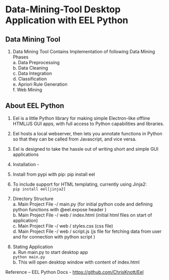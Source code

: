 # Data-Mining-Tool Desktop Application with EEL Python 

## Data Mining Tool 
1. Data Mining Tool Contains Implementation of following Data Mining Phases
  <br> a. Data Preprocessing 
  <br> b. Data Cleaning 
  <br> c. Data Integration 
  <br> d. Classification
  <br> e. Apriori Rule Generation
  <br> f. Web Mining 



## About EEL Python 
1.	Eel is a little Python library for making simple Electron-like offline HTML/JS GUI apps, with full access to Python capabilities and libraries.
2.	Eel hosts a local webserver, then lets you annotate functions in Python so that they can be called from Javascript, and vice versa.
3.	Eel is designed to take the hassle out of writing short and simple GUI applications
4.	Installation - 
5.	Install from pypi with pip:
pip install eel
6.	To include support for HTML templating, currently using Jinja2:
    <br> `pip install eel[jinja2]`
7.	Directory Structure <br>
  a.	Main Project File -/ main.py (for initial python code and defining python functions with @eel.expose header ) <br>
  b.	Main Project File -/ web / index.html (initial html files on start of application)  <br>
  c.	Main Project File -/ web / styles.css (css file)  <br>
  d.	Main Project File -/ web / script.js (js file for fetching data from user and for connection with python script )

8.	Stating Application 
  <br> a.	Run main.py to start desktop app 
  <br> ``` python main.py ``` <br>
  b.	This will open desktop window with content of index.html

Reference – 
EEL Python Docs - https://github.com/ChrisKnott/Eel  
